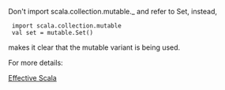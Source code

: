 Don't import scala.collection.mutable._ and refer to Set, instead,

     import scala.collection.mutable
     val set = mutable.Set()

 makes it clear that the mutable variant is being used.

 For more details:

 [Effective Scala](https://twitter.github.io/effectivescala/#Collections-Use)